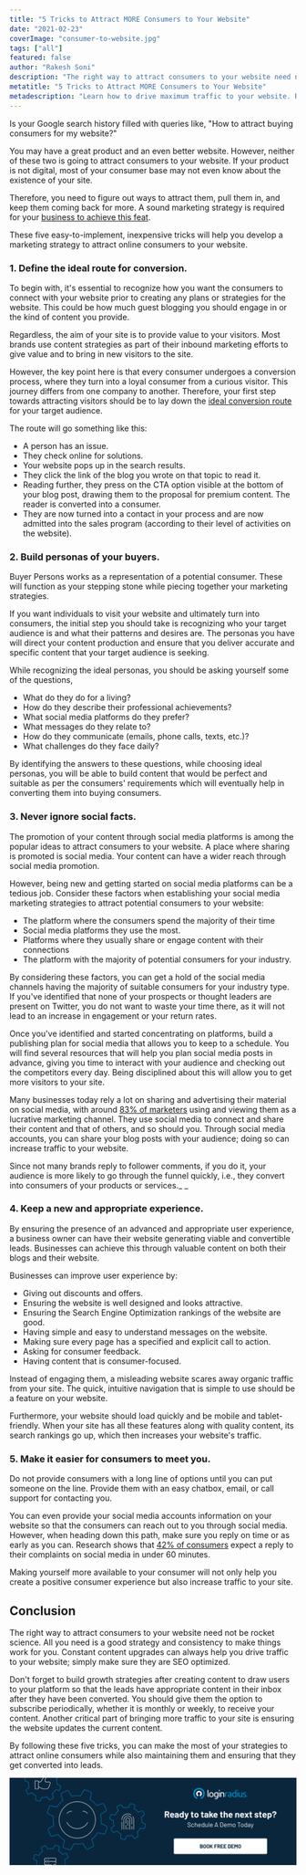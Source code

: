 ```yaml
---
title: "5 Tricks to Attract MORE Consumers to Your Website"
date: "2021-02-23"
coverImage: "consumer-to-website.jpg"
tags: ["all"]
featured: false
author: "Rakesh Soni"
description: "The right way to attract consumers to your website need not be rocket science. All you need is a good strategy and consistency to make things work for you. Constant content upgrades can always help you drive traffic to your website; simply make sure they are SEO optimized."
metatitle: "5 Tricks to Attract MORE Consumers to Your Website"
metadescription: "Learn how to drive maximum traffic to your website. Read the best ways to develop a marketing strategy to attract online consumers to your website in 2021."
---
```



Is your Google search history filled with queries like, "How to attract buying consumers for my website?" 

You may have a great product and an even better website. However, neither of these two is going to attract consumers to your website. If your product is not digital, most of your consumer base may not even know about the existence of your site. 

Therefore, you need to figure out ways to attract them, pull them in, and keep them coming back for more. A sound marketing strategy is required for your [business to achieve this feat](https://www.loginradius.com/blog/fuel/2021/01/consumer-experience-b2b-saas/).

These five easy-to-implement, inexpensive tricks will help you develop a marketing strategy to attract online consumers to your website.


### 1. Define the ideal route for conversion.

To begin with, it's essential to recognize how you want the consumers to connect with your website prior to creating any plans or strategies for the website. This could be how much guest blogging you should engage in or the kind of content you provide. 

Regardless, the aim of your site is to provide value to your visitors. Most brands use content strategies as part of their inbound marketing efforts to give value and to bring in new visitors to the site. 

However, the key point here is that every consumer undergoes a conversion process, where they turn into a loyal consumer from a curious visitor. This journey differs from one company to another. Therefore, your first step towards attracting visitors should be to lay down the [ideal conversion route](https://www.loginradius.com/blog/fuel/2021/01/sign-up-tips-conversion-rate/) for your target audience.

The route will go something like this:



*   A person has an issue.
*   They check online for solutions.
*   Your website pops up in the search results.
*   They click the link of the blog you wrote on that topic to read it. 
*   Reading further, they press on the CTA option visible at the bottom of your blog post, drawing them to the proposal for premium content. The reader is converted into a consumer. 
*   They are now turned into a contact in your process and are now admitted into the sales program (according to their level of activities on the website).

 


### 2. Build personas of your buyers.

Buyer Persons works as a representation of a potential consumer. These will function as your stepping stone while piecing together your marketing strategies.

If you want individuals to visit your website and ultimately turn into consumers, the initial step you should take is recognizing who your target audience is and what their patterns and desires are. The personas you have will direct your content production and ensure that you deliver accurate and specific content that your target audience is seeking.

While recognizing the ideal personas, you should be asking yourself some of the questions, 



*   What do they do for a living?
*   How do they describe their professional achievements?
*   What social media platforms do they prefer?
*   What messages do they relate to?
*   How do they communicate (emails, phone calls, texts, etc.)?
*   What challenges do they face daily?

By identifying the answers to these questions, while choosing ideal personas, you will be able to build content that would be perfect and suitable as per the consumers' requirements which will eventually help in converting them into buying consumers.


### 3. Never ignore social facts.

The promotion of your content through social media platforms is among the popular ideas to attract consumers to your website. A place where sharing is promoted is social media. Your content can have a wider reach through social media promotion.

However, being new and getting started on social media platforms can be a tedious job. Consider these factors when establishing your social media marketing strategies to attract potential consumers to your website:



*   The platform where the consumers spend the majority of their time
*   Social media platforms they use the most.
*   Platforms where they usually share or engage content with their connections
*   The platform with the majority of potential consumers for your industry.

By considering these factors, you can get a hold of the social media channels having the majority of suitable consumers for your industry type. If you've identified that none of your prospects or thought leaders are present on Twitter, you do not want to waste your time there, as it will not lead to an increase in engagement or your return rates.

Once you've identified and started concentrating on platforms, build a publishing plan for social media that allows you to keep to a schedule. You will find several resources that will help you plan social media posts in advance, giving you time to interact with your audience and checking out the competitors every day. Being disciplined about this will allow you to get more visitors to your site. 

Many businesses today rely a lot on sharing and advertising their material on social media, with around [83% of marketers](https://contentmarketinginstitute.com/wp-content/uploads/2020/09/b2b-2021-research-final.pdf) using and viewing them as a lucrative marketing channel. They use social media to connect and share their content and that of others, and so should you. Through social media accounts, you can share your blog posts with your audience; doing so can increase traffic to your website. 

Since not many brands reply to follower comments, if you do it, your audience is more likely to go through the funnel quickly, i.e., they convert into consumers of your products or services._ _


### 4. Keep a new and appropriate experience.

By ensuring the presence of an advanced and appropriate user experience, a business owner can have their website generating viable and convertible leads. Businesses can achieve this through valuable content on both their blogs and their website.   

Businesses can improve user experience by:



*   Giving out discounts and offers.
*   Ensuring the website is well designed and looks attractive.
*   Ensuring the Search Engine Optimization rankings of the website are good.
*   Having simple and easy to understand messages on the website.
*   Making sure every page has a specified and explicit call to action.
*   Asking for consumer feedback.
*   Having content that is consumer-focused. 

Instead of engaging them, a misleading website scares away organic traffic from your site. The quick, intuitive navigation that is simple to use should be a feature on your website. 

Furthermore, your website should load quickly and be mobile and tablet-friendly. When your site has all these features along with quality content, its search rankings go up, which then increases your website's traffic. 


### 5. Make it easier for consumers to meet you.

Do not provide consumers with a long line of options until you can put someone on the line. Provide them with an easy chatbox, email, or call support for contacting you. 

You can even provide your social media accounts information on your website so that the consumers can reach out to you through social media. However, when heading down this path, make sure you reply on time or as early as you can. Research shows that [42% of consumers](https://www.convinceandconvert.com/social-media-research/42-percent-of-consumers-complaining-in-social-media-expect-60-minute-response-time/) expect a reply to their complaints on social media in under 60 minutes. 

Making yourself more available to your consumer will not only help you create a positive consumer experience but also increase traffic to your site. 


## Conclusion

The right way to attract consumers to your website need not be rocket science. All you need is a good strategy and consistency to make things work for you. Constant content upgrades can always help you drive traffic to your website; simply make sure they are SEO optimized. 

Don't forget to build growth strategies after creating content to draw users to your platform so that the leads have appropriate content in their inbox after they have been converted. You should give them the option to subscribe periodically, whether it is monthly or weekly, to receive your content. Another critical part of bringing more traffic to your site is ensuring the website updates the current content.

By following these five tricks, you can make the most of your strategies to attract online consumers while also maintaining them and ensuring that they get converted into leads.

[![book-a-demo-loginradius](../../assets/book-a-demo-loginradius.png)](https://www.loginradius.com/book-a-demo/)
